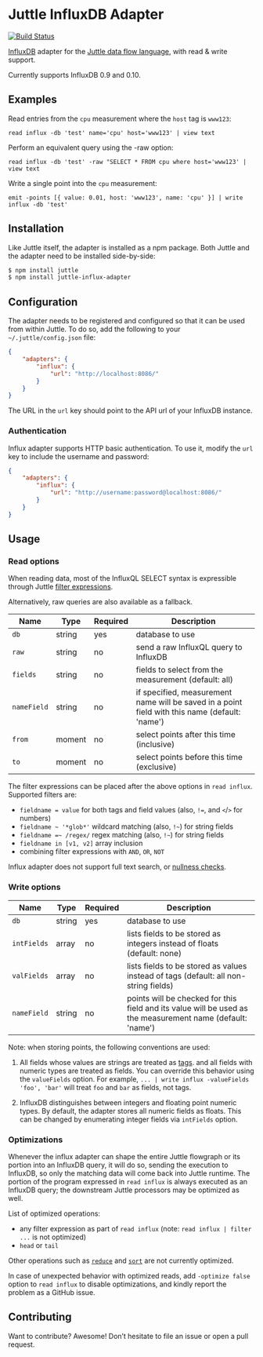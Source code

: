 # Juttle InfluxDB Adapter

[![Build Status](https://travis-ci.org/juttle/juttle-influx-adapter.svg)](https://travis-ci.org/juttle/juttle-influx-adapter)

[InfluxDB](https://github.com/influxdata/influxdb) adapter for the [Juttle data flow
language](https://github.com/juttle/juttle), with read & write support.

Currently supports InfluxDB 0.9 and 0.10.

## Examples

Read entries from the `cpu` measurement where the `host` tag is `www123`:

```juttle
read influx -db 'test' name='cpu' host='www123' | view text
```

Perform an equivalent query using the -raw option:

```juttle
read influx -db 'test' -raw "SELECT * FROM cpu where host='www123' | view text
```

Write a single point into the `cpu` measurement:

```juttle
emit -points [{ value: 0.01, host: 'www123', name: 'cpu' }] | write influx -db 'test'
```

## Installation

Like Juttle itself, the adapter is installed as a npm package. Both Juttle and
the adapter need to be installed side-by-side:

```bash
$ npm install juttle
$ npm install juttle-influx-adapter
```

## Configuration

The adapter needs to be registered and configured so that it can be used from
within Juttle. To do so, add the following to your `~/.juttle/config.json` file:

```json
{
    "adapters": {
        "influx": {
            "url": "http://localhost:8086/"
        }
    }
}
```

The URL in the `url` key should point to the API url of your InfluxDB instance.

### Authentication

Influx adapter supports HTTP basic authentication. To use it, modify the `url`
key to include the username and password:

```json
{
    "adapters": {
        "influx": {
            "url": "http://username:password@localhost:8086/"
        }
    }
}
```

## Usage

### Read options

When reading data, most of the InfluxQL SELECT syntax is expressible through Juttle [filter expressions](http://juttle.github.io/juttle/concepts/filtering/).

Alternatively, raw queries are also available as a fallback.

Name | Type | Required | Description
-----|------|----------|-------------
`db`   | string | yes | database to use
`raw`  | string | no  | send a raw InfluxQL query to InfluxDB
`fields` | string | no | fields to select from the measurement (default: all)
`nameField` | string | no | if specified, measurement name will be saved in a point field with this name (default: 'name')
`from` | moment | no | select points after this time (inclusive)
`to`   | moment | no | select points before this time (exclusive)

The filter expressions can be placed after the above options in `read influx`. Supported filters are:

- `fieldname = value` for both tags and field values (also, `!=`, and `<`/`>` for numbers)
- `fieldname ~ '*glob*'` wildcard matching (also, `!~`) for string fields
- `fieldname =~ /regex/` regex matching (also, `!~`) for string fields
- `fieldname in [v1, v2]` array inclusion
- combining filter expressions with `AND`, `OR`, `NOT`

Influx adapter does not support full text search, or [nullness checks](https://github.com/juttle/juttle-influx-adapter/issues/73).

### Write options

Name | Type | Required | Description
-----|------|----------|-------------
`db`   | string | yes | database to use
`intFields` | array | no | lists fields to be stored as integers instead of floats (default: none)
`valFields` | array | no | lists fields to be stored as values instead of tags (default: all non-string fields)
`nameField` | string | no | points will be checked for this field and its value will be used as the measurement name (default: 'name')

Note: when storing points, the following conventions are used:

1. All fields whose values are strings are treated as
   [tags](https://influxdb.com/docs/v0.9/concepts/key_concepts.html#tag-key).
   and all fields with numeric types are treated as fields.
   You can override this behavior using the `valueFields` option. For
   example, `... | write influx -valueFields 'foo', 'bar'` will treat `foo` and
   `bar` as fields, not tags.

2. InfluxDB distinguishes between integers and floating point numeric types. By
   default, the adapter stores all numeric fields as floats. This can be changed
   by enumerating integer fields via `intFields` option.

### Optimizations

Whenever the influx adapter can shape the entire Juttle flowgraph or its portion into an InfluxDB query, it will do so, sending the execution to InfluxDB, so only the matching data will come back into Juttle runtime. The portion of the program expressed in `read influx` is always executed as an InfluxDB query; the downstream Juttle processors may be optimized as well.

List of optimized operations:

- any filter expression as part of `read influx` (note: `read influx | filter ...` is not optimized)
- `head` or `tail`

Other operations such as [`reduce`](https://github.com/juttle/juttle-influx-adapter/issues/79) and [`sort`](https://github.com/juttle/juttle-influx-adapter/issues/78) are not currently optimized.

In case of unexpected behavior with optimized reads, add `-optimize false` option to `read influx` to disable optimizations, and kindly report the problem as a GitHub issue.

## Contributing

Want to contribute? Awesome! Don’t hesitate to file an issue or open a pull
request.
